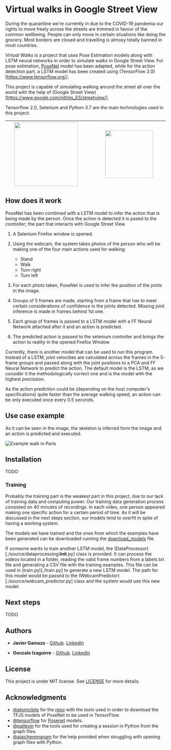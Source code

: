 # Virtual walks in Google Street View

During the quarantine we're currently in due to the COVID-19 pandemia our rights to move freely across the streets are trimmed in favour of the common wellbeing. People can only move in certain situations like doing the grocery. Most borders are closed and travelling is almosy totally banned in most countries.

_Virtual Walks_ is a project that uses Pose Estimation models along with LSTM neural networks in order to simulate walks in Google Street View. For pose estimation, [PoseNet](https://www.tensorflow.org/lite/models/pose_estimation/overview) model has been adapted, while for the action detection part, a LSTM model has been created using (TensorFlow 2.0)[https://www.tensorflow.org/].

This project is capable of simulating walking around the street all over the world with the help of (Google Street View)[https://www.google.com/intl/es_ES/streetview/].

Tensorflow 2.0, Selenium and Python 3.7 are the main technologies used in this project.

<img src="https://upload.wikimedia.org/wikipedia/commons/thumb/1/11/TensorFlowLogo.svg/1200px-TensorFlowLogo.svg.png" data-canonical-src="https://upload.wikimedia.org/wikipedia/commons/thumb/1/11/TensorFlowLogo.svg/1200px-TensorFlowLogo.svg.png" height="200" hspace="20" />  |  <img src="https://upload.wikimedia.org/wikipedia/commons/thumb/e/e0/Google_Street_View_icon.svg/1200px-Google_Street_View_icon.svg.png" data-canonical-src="https://upload.wikimedia.org/wikipedia/commons/thumb/e/e0/Google_Street_View_icon.svg/1200px-Google_Street_View_icon.svg.png" height="150" hspace="50" />
-------------------------|-------------------------


## How does it work

PoseNet has been combined with a LSTM model to infer the action that is being made by the person. Once the action is detected it is pased to the controller; the part that interacts with Google Street View.

1. A Selenium Firefox window is opened.
1. Using the webcam, the system takes photos of the person who will be making one of the four main actions used for walking:
    
    * Stand
    * Walk
    * Turn right
    * Turn left

1. For each photo taken, PoseNet is used to infer the position of the joints in the image.
1. Groups of 5 frames are made, starting from a frame that has to meet certain considerations of confidence in the joints detected. Missing joint inference is made in frames behind 1st one.
1. Each group of frames is passed to a LSTM model with a FF Neural Network attached after it and an action is predicted.
1. The predicted action is passed to the selenium controller and brings the action to reality in the opened Firefox Window

Currently, there is another model that can be used to run this program. Instead of a LSTM, joint velocities are calculated across the frames in the 5-frame groups and passed along with the joint positions to a PCA and FF Neural Network to predict the action. The default model is the LSTM, as we consider it the methodologically correct one and is the model with the highest precission.

As the action prediction could be (depending on the host computer's specifications) quite faster than the average walking speed, an action can be only executed once every 0.5 seconds.

## Use case example

As it can be seen in the image, the skeleton is inferred form the image and an action is predicted and executed.

![Example walk in Paris](./readme_resources/Paris.gif)

## Installation

TODO

### Training

Probably the training part is the weakest part in this project, due to our lack of training data and computing power. Our training data generation process consisted on 40 minutes of recordings. In each video, one person appeared making one specific action for a certain period of time. As it will be discussed in the next steps section, our models tend to overfit in spite of having a working system.

The models we have trained and the ones from which the examples have been generated can be downloaded running the [download_models](./download_models.py) file.

If someone wants to train another LSTM model, the (DataProcessor)[./source/dataprocessing/__init__.py] class is provided. It can process the videos located in a folder, reading the valid frame numbers from a labels.txt file and generating a CSV file with the training examples. This file can be used in (train.py)[./train.py] to generate a new LSTM model. The path for this model would be passed to the (WebcamPredictor)[./source/webcam_predictor.py] class and the system would use this new model.

## Next steps

TODO

## Authors

* **Javier Gamazo** - [Github](https://github.com/javirk). [LinkedIn](https://www.linkedin.com/in/javier-gamazo-tejero/)

* **Gonzalo Izaguirre** - [Github](https://github.com/gontxomde). [LinkedIn](https://www.linkedin.com/in/gizaguirre/)

## License

This project is under MIT license. See [LICENSE](LICENSE) for more details.

## Acknowledgments

- [@atomicbits](https://github.com/atomicbits) for the [repo](https://github.com/atomicbits/posenet-python/) with the tools used in order to download the TFJS models of PoseNet to be used in TensorFlow.
- [@tensorflow](https://github.com/tensorflow/) for [Posenet](https://github.com/tensorflow/tfjs-models/tree/master/posenet) models.
- [@patlevin](https://github.com/patlevin/tfjs-to-tf) for the tools used for creating a session in Python from the graph files.
- [@ajaichemmanam](https://github.com/ajaichemmanam/simple_posenet_python) for the help provided when struggling with opening graph files with Python.
